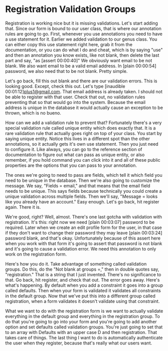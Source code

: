# Registration Validation Groups

Registration is working nice but it is missing validations. Let's start adding that. Since our form is bound to our user class, that is where our annotation rules are going to go. First, whenever you use annotations you need to have a use statement for it. Earlier we added validation to our genus class. You can either copy this use statement right here, grab it from the documentation, or you can do what I do and cheat, which is by saying "use" and then an annotation you know exists, like not blank, then delete the last part and say, "as [assert 00:00:40]" We obviously want email to be not blank. We also want email to be a valid email address. In [plain 00:00:54] password, we also need that to be not blank. Pretty simple.

Let's go back, fill this out blank and there are our validation errors. This is looking good. Except, check this out. Let's type [inaudible 00:01:12]plus1@gmail.com. That email address is already taken. I should not be able to register with that user. Check that out, no validation rules preventing that so that would go into the system. Because the email address is unique in the database it would actually cause an exception to be thrown, which is no bueno.

How can we add a validation rule to prevent that? Fortunately there's a very special validation rule called unique entity which does exactly that. It is a rare validation rule that actually goes right on top of your class. You start by saying unique entity. Notice this lives in a different spot than the other annotations, so it actually gets it's own use statement. Then you just need to configure it. Like always, you can go to the reference section of documentation to figure out what can pass as unique entity, or also remember, if you hold command you can click into it and all of these public properties are the options that you can pass to your annotation.

The ones we're going to need to pass are fields, which tell it which field you need to be unique in the database. Then we're also going to customize the message. We say, "Fields = email," and that means that the email field needs to be unique. This says fields because technically you could create a unique validation across multiple fields. Then we'll say, "Message = looks like you already have an account." Easy enough. Let's go back, hit register again. There it is.

We're good, right? Well, almost. There's one last gotcha with validation with registration. It's this: right now we need [plain 00:03:07] password to be required. Later when we create an edit profile form for the user, in that case if they don't want to change their password they may leave [plain 00:03:24] password blank, and that's okay. Unfortunately because of this assert here when you work with that form it's going to assert that password is not blank and it's going to cause a validation error. We need this annotation to only work on the registration form.

Here's how you do it. Take advantage of something called validation groups. Do this, do the "Not blank at groups =," then in double quotes say, "registration." That is a string that I just invented. There's no significance to that. Go back, hit register, and check that out. The error goes away. Here's what's happening. By default when you add a constraint it goes into a group called defaults. Then when your form is validated it validates all constraints in the default group. Now that we've put this into a different group called registration, when a form validates it doesn't validate using that constraint.

What we want to do with the registration form is we want to actually validate everything in the default group and everything in the registration group. To do that you're going to go into your form and you're going to add another option and set defaults called validation groups. You're just going to set that to an array with Defaults with an upper case D and then registration. That takes care of things. The last thing I want to do is automatically authenticate the user when they register, because that's really what our users want.

